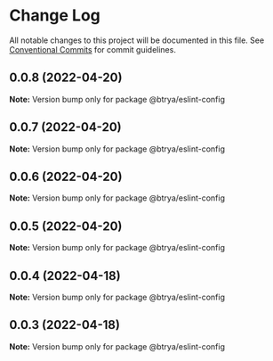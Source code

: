 # Change Log

All notable changes to this project will be documented in this file.
See [Conventional Commits](https://conventionalcommits.org) for commit guidelines.

## 0.0.8 (2022-04-20)

**Note:** Version bump only for package @btrya/eslint-config





## 0.0.7 (2022-04-20)

**Note:** Version bump only for package @btrya/eslint-config





## 0.0.6 (2022-04-20)

**Note:** Version bump only for package @btrya/eslint-config





## 0.0.5 (2022-04-20)

**Note:** Version bump only for package @btrya/eslint-config





## 0.0.4 (2022-04-18)

**Note:** Version bump only for package @btrya/eslint-config





## 0.0.3 (2022-04-18)

**Note:** Version bump only for package @btrya/eslint-config
